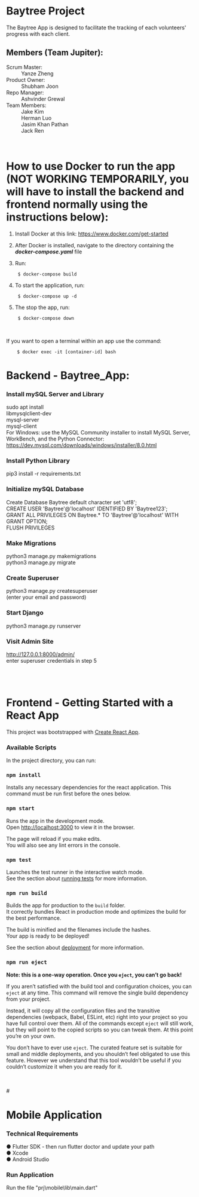 # Baytree Project

The Baytree App is designed to facilitate the tracking of each volunteers' progress with each client.

## Members  (Team Jupiter): 

<dl>
<dt>Scrum Master:</dt>
<dd>Yanze Zheng</dd>

<dt>Product Owner:</dt>
<dd>Shubham Joon</dd>

<dt>Repo Manager:</dt> 
<dd>Ashvinder Grewal</dd>

<dt>Team Members:</dt> 
<dd>Jake Kim</dd> 
<dd>Herman Luo</dd>
<dd>Jasim Khan Pathan</dd>
<dd>Jack Ren</dd>
</dl>

<br>

# How to use Docker to run the app (NOT WORKING TEMPORARILY, you will have to install the backend and frontend normally using the instructions below):


1. Install Docker at this link: https://www.docker.com/get-started
2. After Docker is installed, navigate to the directory containing the ***docker-compose.yaml*** file
3. Run:

        $ docker-compose build

4. To start the application, run: 

        $ docker-compose up -d

5. The stop the app, run:
        
        $ docker-compose down

<br>

If you want to open a terminal within an app use the command: 

        $ docker exec -it [container-id] bash

# Backend - Baytree_App: 

### Install mySQL Server and Library
sudo apt install <br>
libmysqlclient-dev <br>
mysql-server <br>
mysql-client <br>
For Windows: use the MySQL Community installer to install MySQL Server, WorkBench, and the Python Connector: <br>
https://dev.mysql.com/downloads/windows/installer/8.0.html

### Install Python Library
pip3 install -r requirements.txt


### Initialize mySQL Database
Create Database Baytree default character set 'utf8'; <br>
CREATE USER 'Baytree'@'localhost' IDENTIFIED BY 'Baytree123';<br>
GRANT ALL PRIVILEGES ON Baytree.* TO 'Baytree'@'localhost' WITH GRANT OPTION;<br>
FLUSH PRIVILEGES


### Make Migrations
python3 manage.py makemigrations <br>
python3 manage.py migrate


### Create Superuser
python3 manage.py createsuperuser <br>
(enter your email and password) 


### Start Django
python3 manage.py runserver


### Visit Admin Site
http://127.0.0.1:8000/admin/ <br>
enter superuser credentials in step 5


<br>
<br>

# Frontend - Getting Started with a React App

This project was bootstrapped with [Create React App](https://github.com/facebook/create-react-app).

### Available Scripts

In the project directory, you can run:

### `npm install`

Installs any necessary dependencies for the react application. This command must be run first before the ones below.

### `npm start`

Runs the app in the development mode.\
Open [http://localhost:3000](http://localhost:3000) to view it in the browser.

The page will reload if you make edits.\
You will also see any lint errors in the console.

### `npm test`

Launches the test runner in the interactive watch mode.\
See the section about [running tests](https://facebook.github.io/create-react-app/docs/running-tests) for more information.

### `npm run build`

Builds the app for production to the `build` folder.\
It correctly bundles React in production mode and optimizes the build for the best performance.

The build is minified and the filenames include the hashes.\
Your app is ready to be deployed!

See the section about [deployment](https://facebook.github.io/create-react-app/docs/deployment) for more information.

### `npm run eject`

**Note: this is a one-way operation. Once you `eject`, you can’t go back!**

If you aren’t satisfied with the build tool and configuration choices, you can `eject` at any time. This command will remove the single build dependency from your project.

Instead, it will copy all the configuration files and the transitive dependencies (webpack, Babel, ESLint, etc) right into your project so you have full control over them. All of the commands except `eject` will still work, but they will point to the copied scripts so you can tweak them. At this point you’re on your own.

You don’t have to ever use `eject`. The curated feature set is suitable for small and middle deployments, and you shouldn’t feel obligated to use this feature. However we understand that this tool wouldn’t be useful if you couldn’t customize it when you are ready for it.


<br>
<br>
# 


# Mobile Application

### Technical Requirements

● Flutter SDK - then run flutter doctor and update your path <br>
● Xcode <br>
● Android Studio <br>

### Run Application 

Run the file "prj\mobile\lib\main.dart"

